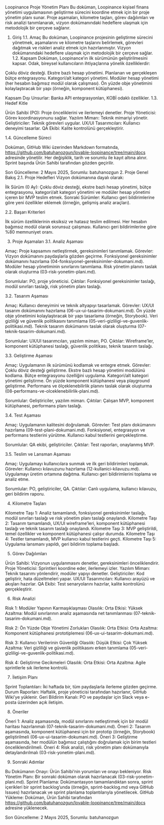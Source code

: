 Loopinance Proje Yönetim Planı
Bu doküman, Loopinance kişisel finans yönetimi uygulamasının geliştirme sürecini koordine etmek için bir proje yönetim planı sunar. Proje aşamaları, kilometre taşları, görev dağılımları ve risk analizi tanımlanarak, vizyon dokümanındaki hedeflere ulaşmak için metodolojik bir çerçeve sağlanır.
1. Giriş
1.1. Amaç
Bu doküman, Loopinance projesinin geliştirme sürecini yönetmek, aşamalarını ve kilometre taşlarını belirlemek, görevleri dağıtmak ve riskleri analiz etmek için hazırlanmıştır. Vizyon dokümanındaki hedeflere ulaşmak için metodolojik bir çerçeve sağlar.
1.2. Kapsam
Doküman, Loopinance’ın ilk sürümünün geliştirilmesini kapsar. Odak, bireysel kullanıcıların ihtiyaçlarına yönelik özelliklerdir:

Çoklu döviz desteği.
Ekstre bazlı hesap yönetimi.
Planlanan ve gerçekleşen bütçe entegrasyonu.
Kategori/alt kategori yönetimi.
Modüler hesap yönetimi (her hesabın bağımsız modül olarak çalışması).
Ön yüzde obje yönetimini kolaylaştıracak bir yapı (örneğin, komponent kütüphanesi).

Kapsam Dışı Unsurlar: Banka API entegrasyonları, KOBİ odaklı özellikler.
1.3. Hedef Kitle

Ürün Sahibi (PO): Proje önceliklerini ve ilerlemeyi denetler.
Proje Yöneticisi: Görev koordinasyonunu sağlar.
Yazılım Mimarı: Teknik mimariyi yönetir.
Geliştiriciler: Teknik görevleri uygular.
UX/UI Tasarımcıları: Kullanıcı deneyimi tasarlar.
QA Ekibi: Kalite kontrolünü gerçekleştirir.

1.4. Güncelleme Süreci

Doküman, GitHub Wiki üzerinden Markdown formatında, https://github.com/batuhanozgun/lovable-loopinance/tree/main/docs adresinde yönetilir.
Her değişiklik, tarih ve sorumlu ile kayıt altına alınır.
Sprint başında Ürün Sahibi tarafından gözden geçirilir.

Son Güncelleme: 2 Mayıs 2025, Sorumlu: batuhanozgun
2. Proje Genel Bakış
2.1. Proje Hedefleri
Vizyon dokümanına dayalı olarak:

İlk Sürüm (0 Ay): Çoklu döviz desteği, ekstre bazlı hesap yönetimi, bütçe entegrasyonu, kategori/alt kategori yönetimi ve modüler hesap yönetimi içeren bir MVP teslim etmek.
Sonraki Sürümler: Kullanıcı geri bildirimlerine göre yeni özellikler eklemek (örneğin, gelişmiş analiz araçları).

2.2. Başarı Kriterleri

İlk sürüm özelliklerinin eksiksiz ve hatasız teslim edilmesi.
Her hesabın bağımsız modül olarak sorunsuz çalışması.
Kullanıcı geri bildirimlerine göre %80 memnuniyet oranı.

3. Proje Aşamaları
3.1. Analiz Aşaması

Amaç: Proje kapsamını netleştirmek, gereksinimleri tanımlamak.
Görevler:
Vizyon dokümanını paydaşlarla gözden geçirme.
Fonksiyonel gereksinimler dokümanını hazırlama (04-fonksiyonel-gereksinimler-dokumani.md).
Modüler hesap yönetiminin sınırlarını tanımlama.
Risk yönetim planını taslak olarak oluşturma (03-risk-yonetim-plani.md).


Sorumlular: PO, proje yöneticisi.
Çıktılar: Fonksiyonel gereksinimler taslağı, modül sınırları taslağı, risk yönetim planı taslağı.

3.2. Tasarım Aşaması

Amaç: Kullanıcı deneyimini ve teknik altyapıyı tasarlamak.
Görevler:
UX/UI tasarım dokümanını hazırlama (06-ux-ui-tasarim-dokumani.md).
Ön yüzde obje yönetimini kolaylaştıracak bir yapı tasarlama (örneğin, Storybook).
Veri gizliliği ve güvenlik politikasını tanımlama (05-veri-gizliligi-ve-guvenlik-politikasi.md).
Teknik tasarım dokümanını taslak olarak oluşturma (07-teknik-tasarim-dokumani.md).


Sorumlular: UX/UI tasarımcıları, yazılım mimarı, PO.
Çıktılar: Wireframe’ler, komponent kütüphanesi taslağı, güvenlik politikası, teknik tasarım taslağı.

3.3. Geliştirme Aşaması

Amaç: Uygulamanın ilk sürümünü kodlamak ve entegre etmek.
Görevler:
Çoklu döviz desteği geliştirme.
Ekstre bazlı hesap yönetimi modülünü kodlama.
Bütçe entegrasyonu özelliğini uygulama.
Kategori/alt kategori yönetimi geliştirme.
Ön yüzde komponent kütüphanesi veya playground geliştirme.
Performans ve ölçeklenebilirlik planını taslak olarak oluşturma (08-performans-ve-olceklenebilirlik-plani.md).


Sorumlular: Geliştiriciler, yazılım mimarı.
Çıktılar: Çalışan MVP, komponent kütüphanesi, performans planı taslağı.

3.4. Test Aşaması

Amaç: Uygulamanın kalitesini doğrulamak.
Görevler:
Test planı dokümanını hazırlama (09-test-plani-dokumani.md).
Fonksiyonel, entegrasyon ve performans testlerini yürütme.
Kullanıcı kabul testlerini gerçekleştirme.


Sorumlular: QA ekibi, geliştiriciler.
Çıktılar: Test raporları, onaylanmış MVP.

3.5. Teslim ve Lansman Aşaması

Amaç: Uygulamayı kullanıcılara sunmak ve ilk geri bildirimleri toplamak.
Görevler:
Kullanıcı kılavuzunu hazırlama (12-kullanici-kilavuzu.md).
Uygulamayı üretim ortamına dağıtma.
Kullanıcı geri bildirimlerini toplama ve analiz etme.


Sorumlular: PO, geliştiriciler, QA.
Çıktılar: Canlı uygulama, kullanıcı kılavuzu, geri bildirim raporu.

4. Kilometre Taşları

Kilometre Taşı 1: Analiz tamamlandı, fonksiyonel gereksinimler taslağı, modül sınırları taslağı ve risk yönetim planı taslağı onaylandı.
Kilometre Taşı 2: Tasarım tamamlandı, UX/UI wireframe’leri, komponent kütüphanesi taslağı ve teknik tasarım taslağı onaylandı.
Kilometre Taşı 3: MVP geliştirildi, temel özellikler ve komponent kütüphanesi çalışır durumda.
Kilometre Taşı 4: Testler tamamlandı, MVP kullanıcı kabul testlerini geçti.
Kilometre Taşı 5: Uygulama lansmanı yapıldı, geri bildirim toplama başladı.

5. Görev Dağılımları

Ürün Sahibi: Vizyonun uygulanmasını denetler, gereksinimleri önceliklendirir.
Proje Yöneticisi: Sprintleri koordine eder, ilerlemeyi izler.
Yazılım Mimarı: Teknik tasarımı yönlendirir, modüler yapıyı denetler.
Geliştiriciler: Kod geliştirir, hata düzeltmeleri yapar.
UX/UI Tasarımcıları: Kullanıcı arayüzü ve akışları hazırlar.
QA Ekibi: Test senaryolarını hazırlar, kalite kontrolünü gerçekleştirir.

6. Risk Analizi

Risk 1: Modüler Yapının Karmaşıklaşması
Olasılık: Orta
Etkisi: Yüksek
Azaltma: Modül sınırlarının analiz aşamasında net tanımlanması (07-teknik-tasarim-dokumani.md).


Risk 2: Ön Yüzde Obje Yönetimi Zorlukları
Olasılık: Orta
Etkisi: Orta
Azaltma: Komponent kütüphanesi prototiplemesi (06-ux-ui-tasarim-dokumani.md).


Risk 3: Kullanıcı Verilerinin Güvenliği
Olasılık: Düşük
Etkisi: Çok Yüksek
Azaltma: Veri gizliliği ve güvenlik politikasını erken tanımlama (05-veri-gizliligi-ve-guvenlik-politikasi.md).


Risk 4: Geliştirme Gecikmeleri
Olasılık: Orta
Etkisi: Orta
Azaltma: Agile sprintlerle sık ilerleme kontrolü.



7. İletişim Planı

Sprint Toplantıları: İki haftada bir, tüm paydaşlarla ilerleme gözden geçirme.
Durum Raporları: Haftalık, proje yöneticisi tarafından hazırlanır, GitHub Wiki’ye yüklenir.
Geri Bildirim Kanalı: PO ve paydaşlar için Slack veya e-posta üzerinden açık iletişim.

8. Öneriler

Öneri 1: Analiz aşamasında, modül sınırlarını netleştirmek için bir modül haritası hazırlanmalı (07-teknik-tasarim-dokumani.md).
Öneri 2: Tasarım aşamasında, komponent kütüphanesi için bir prototip (örneğin, Storybook) geliştirilmeli (06-ux-ui-tasarim-dokumani.md).
Öneri 3: Geliştirme aşamasında, her modülün bağımsız çalıştığını doğrulamak için birim testleri önceliklendirilmeli.
Öneri 4: Risk analizi, risk yönetim planı dokümanıyla detaylandırılmalı (03-risk-yonetim-plani.md).

9. Sonraki Adımlar

Bu Dokümanın Onayı: Ürün Sahibi’nin yorumları ve onayı bekleniyor.
Risk Yönetim Planı: Bir sonraki doküman olarak hazırlanacak (03-risk-yonetim-plani.md).
Sprint Planlama: Dokümantasyon tamamlandıktan sonra, sprint içerikleri bir sprint backlog’unda (örneğin, sprint-backlog.md veya GitHub Issues) hazırlanacak ve sprint planlama toplantılarıyla yönetilecek.
GitHub Yükleme: Doküman, Ürün Sahibi tarafından https://github.com/batuhanozgun/lovable-loopinance/tree/main/docs adresine yüklenecek.

Son Güncelleme: 2 Mayıs 2025, Sorumlu: batuhanozgun
